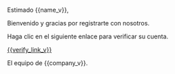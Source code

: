 Estimado {{name_v}},

Bienvenido y gracias por registrarte con nosotros.

Haga clic en el siguiente enlace para verificar su cuenta.

<a href="{{verify_link_v}}">{{verify_link_v}}</a>


El equipo de {{company_v}}.
